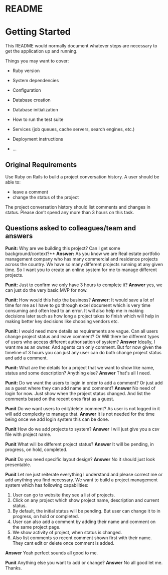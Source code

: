 # README


# Getting Started
This README would normally document whatever steps are necessary to get the
application up and running.

Things you may want to cover:

* Ruby version

* System dependencies

* Configuration

* Database creation

* Database initialization

* How to run the test suite

* Services (job queues, cache servers, search engines, etc.)

* Deployment instructions

* ...

## Original Requirements
Use Ruby on Rails to build a project conversation history. A user should be able to:

- leave a comment
- change the status of the project

The project conversation history should list comments and changes in status.
Please don’t spend any more than 3 hours on this task.

## Questions asked to colleagues/team and answers

**Punit:** Why are we building this project? Can I get some background/context?**
**Answer:** As you know we are Real estate portfolio management company who has many commercial and residence projects across the country. 
We have so many different projects running at any given time. So I want you to create an online system for me to manage different projects.

**Punit:** Just to confirm we only have 3 hours to complete it?
**Answer** yes, we can just do the very basic MVP for now.

**Punit:** How would this help the business?
**Answer:** It would save a lot of time for me as I have to go through excel document which is very time consuming and often lead to an error.
It will also help me in making decisions later such as how long a project takes to finish which will help in making better key decisions like choosing vendors etc.

**Punit:** I would need more details as requirements are vague. Can all users change project status and leave comment? 
Or Will there be different types of users who access different authorisation of system? 
**Answer** Ideally, I want me as an owner. And agents can only comment. But for now given the timeline of 3 hours you can just any user can do both change project status and add a comment.   

**Punit:** What are the details for a project that we want to show like name, status and some description? Anything else?
**Answer** That's all I need.

**Punit:** Do we want the users to login in order to add a comment? Or just add as a guest where they can add name and comment?
**Answer** No need of login for now. Just show when the project status changed. And list the comments based on the recent ones first as a guest.

**Punit** Do we want users to edit/delete comment? As user is not logged in it will add complexity to manage that.
**Answer** It is not needed for the time being once we add login system this can be done.

**Punit** How do we add projects to system? 
**Answer** I will just give you a csv file with project name.


**Punit** What will be different project status?
**Answer** It will be pending, in progress, on hold, completed.

**Punit** Do you need specific layout design?
**Answer** No it should just look presentable.


**Punit**  Let me just reiterate everything I understand and please correct me or add anything you find necessary.
We want to build a project management system which has following capabilities:
1. User can go to website they see a list of projects. 
2. Click on any project which show project name, description and current status.
3. By default, the initial status will be pending. But user can change it to in progress, on hold or completed.
4. User can also add a comment by adding their name and comment on the same project page.
5. We show activity of project, when status is changed.
6. Also list comments so recent comment shown first with their name. They cant edit or delete once comment is added.

**Answer** Yeah perfect sounds all good to me.

**Punit** Anything else you want to add or change?
**Answer** No all good let me. Thanks.
